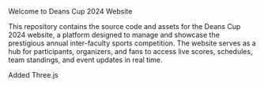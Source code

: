 Welcome to Deans Cup 2024 Website

This repository contains the source code and assets for the Deans Cup 2024 website, a platform designed to manage and showcase the prestigious annual inter-faculty sports competition. The website serves as a hub for participants, organizers, and fans to access live scores, schedules, team standings, and event updates in real time.

Added Three.js

